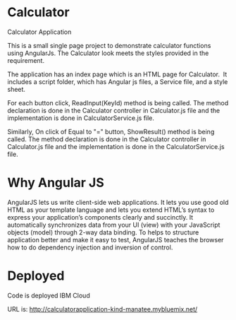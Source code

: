 # Calculator
Calculator Application

This is a small single page project to demonstrate calculator functions using AngularJs. The Calculator look meets the styles provided in the requirement.

The application has an index page which is an HTML page for Calculator. 
It includes a script folder, which has Angular js files, a Service file, and a style sheet. 

For each button click, ReadInput(KeyId) method is being called. The method declaration is done in the Calculator controller in Calculator.js file and the implementation is done in CalculatorService.js file.

Similarly, On click of Equal to "=" button, ShowResult() method is being called. The method declaration is done in the Calculator controller in Calculator.js file and the implementation is done in the CalculatorService.js file. 


# Why Angular JS
AngularJS lets us write client-side web applications. It lets you use good old HTML as your template language and lets you extend HTML’s syntax to express your application’s components clearly and succinctly. It automatically synchronizes data from your UI (view) with your JavaScript objects (model) through 2-way data binding. To helps to structure application better and make it easy to test, AngularJS teaches the browser how to do dependency injection and inversion of control.


# Deployed
Code is deployed IBM Cloud

URL is:
http://calculatorapplication-kind-manatee.mybluemix.net/


